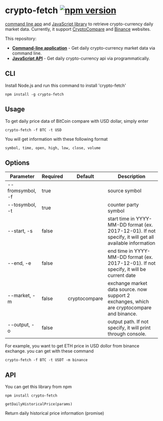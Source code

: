 # crypto-fetch [![npm version](https://badge.fury.io/js/crypto-fetch.svg)](https://badge.fury.io/js/crypto-fetch)

[command line app](#cli) and [JavaScript library](#api) to retrieve crypto-currency daily market data. Currently, it support [CryptoCompare](https://www.cryptocompare.com/) and [Binance](https://www.binance.com/) websites. 

This repository:
- [**Command-line application**](#cli) - Get daily crypto-currency market data via command line.
- [**JavaScript API**](#api) - Get daily crypto-currency api via programmatically.

## CLI

Install Node.js and run this command to install 'crypto-fetch'

```
npm install -g crypto-fetch
```

## Usage

To get daily price data of BitCoin compare with USD dollar, simply enter
```
crypto-fetch -f BTC -t USD
```
You will get information with these following format
```
symbol, time, open, high, low, close, volume
```

## Options

|Parameter|Required|Default|Description|
|---------|--------|-------|-----------|
| --fromsymbol, -f | true |  | source symbol |
| --tosymbol, -t | true |  | counter party symbol|
| --start, -s | false|  | start time in YYYY-MM-DD format (ex. 2017-12-01). If not specify, it will get all available information |
| --end, -e | false |  | end time in YYYY-MM-DD format (ex. 2017-12-01). If not specify, it will be current date
| --market, -m | false | cryptocompare | exchange market data source. now support 2 exchanges, which are cryptocompare and binance.|
| --output, -o | false |  | output path. If not specify, it will print through console.

For example, you want to get ETH price in USD dollor from binance exchange. you can get with these command
```
crypto-fetch -f BTC -t USDT -m binance
``` 

## API

You can get this library from npm
```
npm install crypto-fetch
```

```
getDailyHistoricalPrice(params)
```
Return daily historical price information (promise)

